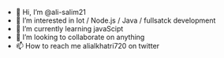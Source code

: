 - 👋 Hi, I’m @ali-salim21
- 👀 I’m interested in Iot / Node.js / Java / fullsatck development
- 🌱 I’m currently learning javaScipt
- 💞️ I’m looking to collaborate on anything
- 📫 How to reach me alialkhatri720 on twitter

<!---
ali-salim21/ali-salim21 is a ✨ special ✨ repository because its `README.md` (this file) appears on your GitHub profile.
You can click the Preview link to take a look at your changes.
--->
